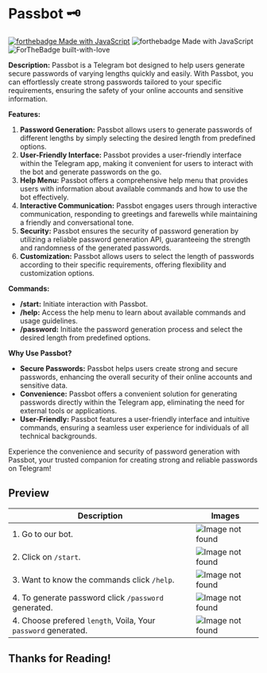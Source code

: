 # Passbot 🗝️

[![forthebadge Made with JavaScript](https://img.shields.io/badge/JavaScript-F7DF1E.svg?style=for-the-badge&logo=JavaScript&logoColor=black)](https://www.javascript.com/)
![forthebadge Made with JavaScript](https://img.shields.io/badge/OpenAI-412991.svg?style=for-the-badge&logo=OpenAI&logoColor=white)
![ForTheBadge built-with-love](https://img.shields.io/badge/.ENV-ECD53F.svg?style=for-the-badge&logo=dotenv&logoColor=black)
<br>

**Description:**
Passbot is a Telegram bot designed to help users generate secure passwords of varying lengths quickly and easily. With Passbot, you can effortlessly create strong passwords tailored to your specific requirements, ensuring the safety of your online accounts and sensitive information.

**Features:**

1. **Password Generation:** Passbot allows users to generate passwords of different lengths by simply selecting the desired length from predefined options.
2. **User-Friendly Interface:** Passbot provides a user-friendly interface within the Telegram app, making it convenient for users to interact with the bot and generate passwords on the go.
3. **Help Menu:** Passbot offers a comprehensive help menu that provides users with information about available commands and how to use the bot effectively.
4. **Interactive Communication:** Passbot engages users through interactive communication, responding to greetings and farewells while maintaining a friendly and conversational tone.
5. **Security:** Passbot ensures the security of password generation by utilizing a reliable password generation API, guaranteeing the strength and randomness of the generated passwords.
6. **Customization:** Passbot allows users to select the length of passwords according to their specific requirements, offering flexibility and customization options.

**Commands:**

- **/start:** Initiate interaction with Passbot.
- **/help:** Access the help menu to learn about available commands and usage guidelines.
- **/password:** Initiate the password generation process and select the desired length from predefined options.

**Why Use Passbot?**

- **Secure Passwords:** Passbot helps users create strong and secure passwords, enhancing the overall security of their online accounts and sensitive data.
- **Convenience:** Passbot offers a convenient solution for generating passwords directly within the Telegram app, eliminating the need for external tools or applications.
- **User-Friendly:** Passbot features a user-friendly interface and intuitive commands, ensuring a seamless user experience for individuals of all technical backgrounds.

Experience the convenience and security of password generation with Passbot, your trusted companion for creating strong and reliable passwords on Telegram!

## Preview

| Description                                                    | Images                                           |
| -------------------------------------------------------------- | ------------------------------------------------ |
| 1. Go to our bot.                                              | ![Image not found](/Readme_images/Home.PNG)      |
| 2. Click on `/start`.                                          | ![Image not found](Readme_images/start.PNG)      |
| 3. Want to know the commands click `/help`.                    | ![Image not found](/Readme_images/help.PNG)      |
| 4. To generate password click `/password` generated.           | ![Image not found](/Readme_images/password.PNG)  |
| 4. Choose prefered `length`, Voila, Your `password` generated. | ![Image not found](/Readme_images/generated.PNG) |

## Thanks for Reading!

